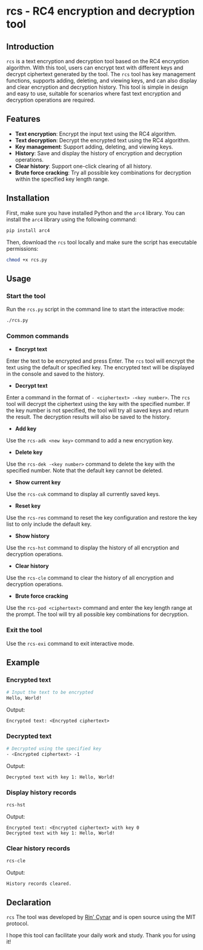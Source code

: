 # rcs - RC4 encryption and decryption tool

## Introduction

`rcs` is a text encryption and decryption tool based on the RC4 encryption algorithm. With this tool, users can encrypt text with different keys and decrypt ciphertext generated by the tool. The `rcs` tool has key management functions, supports adding, deleting, and viewing keys, and can also display and clear encryption and decryption history. This tool is simple in design and easy to use, suitable for scenarios where fast text encryption and decryption operations are required.

## Features

- **Text encryption**: Encrypt the input text using the RC4 algorithm.
- **Text decryption**: Decrypt the encrypted text using the RC4 algorithm.
- **Key management**: Support adding, deleting, and viewing keys.
- **History**: Save and display the history of encryption and decryption operations.
- **Clear history**: Support one-click clearing of all history.
- **Brute force cracking**: Try all possible key combinations for decryption within the specified key length range.

## Installation

First, make sure you have installed Python and the `arc4` library. You can install the `arc4` library using the following command:

```sh
pip install arc4
```

Then, download the `rcs` tool locally and make sure the script has executable permissions:

```sh
chmod +x rcs.py
```

## Usage

### Start the tool

Run the `rcs.py` script in the command line to start the interactive mode:

```sh
./rcs.py
```

### Common commands

- **Encrypt text**

Enter the text to be encrypted and press Enter. The `rcs` tool will encrypt the text using the default or specified key. The encrypted text will be displayed in the console and saved to the history.

- **Decrypt text**

Enter a command in the format of `- <ciphertext> -<key number>`. The `rcs` tool will decrypt the ciphertext using the key with the specified number. If the key number is not specified, the tool will try all saved keys and return the result. The decryption results will also be saved to the history.

- **Add key**

Use the `rcs-adk <new key>` command to add a new encryption key.

- **Delete key**

Use the `rcs-dek -<key number>` command to delete the key with the specified number. Note that the default key cannot be deleted.

- **Show current key**

Use the `rcs-cuk` command to display all currently saved keys.

- **Reset key**

Use the `rcs-res` command to reset the key configuration and restore the key list to only include the default key.

- **Show history**

Use the `rcs-hst` command to display the history of all encryption and decryption operations.

- **Clear history**

Use the `rcs-cle` command to clear the history of all encryption and decryption operations.

- **Brute force cracking**

Use the `rcs-pod <ciphertext>` command and enter the key length range at the prompt. The tool will try all possible key combinations for decryption.

### Exit the tool

Use the `rcs-exi` command to exit interactive mode.

## Example

### Encrypted text

```sh
# Input the text to be encrypted
Hello, World!
```

Output:

```
Encrypted text: <Encrypted ciphertext>
```

### Decrypted text

```sh
# Decrypted using the specified key
- <Encrypted ciphertext> -1
```

Output:

```
Decrypted text with key 1: Hello, World!
```

### Display history records

```sh
rcs-hst
```

Output:

```
Encrypted text: <Encrypted ciphertext> with key 0
Decrypted text with key 1: Hello, World!
```

### Clear history records

```sh
rcs-cle
```

Output:

```
History records cleared.
```

## Declaration

`rcs` The tool was developed by [Rin' Cynar](http://rcva.san.tc) and is open source using the MIT protocol.

I hope this tool can facilitate your daily work and study. Thank you for using it!
```